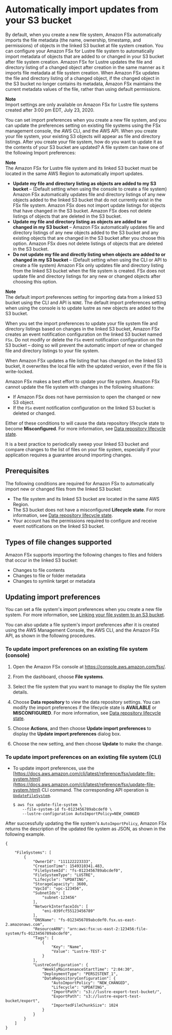 # Automatically import updates from your S3 bucket<a name="autoimport-data-repo"></a>

By default, when you create a new file system, Amazon FSx automatically imports the file metadata \(the name, ownership, timestamp, and permissions\) of objects in the linked S3 bucket at file system creation\. You can configure your Amazon FSx for Lustre file system to automatically import metadata of objects that are added to or changed in your S3 bucket after file system creation\. Amazon FSx for Lustre updates the file and directory listing of a changed object after creation in the same manner as it imports file metadata at file system creation\. When Amazon FSx updates the file and directory listing of a changed object, if the changed object in the S3 bucket no longer contains its metadata, Amazon FSx maintains the current metadata values of the file, rather than using default permissions\. 

**Note**  
Import settings are only available on Amazon FSx for Lustre file systems created after 3:00 pm EDT, July 23, 2020\. 

 You can set import preferences when you create a new file system, and you can update the preferences setting on existing file systems using the FSx management console, the AWS CLI, and the AWS API\. When you create your file system, your existing S3 objects will appear as file and directory listings\. After you create your file system, how do you want to update it as the contents of your S3 bucket are updated? A file system can have one of the following Import preferences:

**Note**  
The Amazon FSx for Lustre file system and its linked S3 bucket must be located in the same AWS Region to automatically import updates\.
+ **Update my file and directory listing as objects are added to my S3 bucket** – \(Default setting when using the console to create a file system\) Amazon FSx automatically updates file and directory listings of any new objects added to the linked S3 bucket that do not currently exist in the FSx file system\. Amazon FSx does not import update listings for objects that have changed in the S3 bucket\. Amazon FSx does not delete listings of objects that are deleted in the S3 bucket\.
+ **Update my file and directory listing as objects are added to or changed in my S3 bucket** – Amazon FSx automatically updates file and directory listings of any new objects added to the S3 bucket and any existing objects that are changed in the S3 bucket after you choose this option\. Amazon FSx does not delete listings of objects that are deleted in the S3 bucket\. 
+ **Do not update my file and directly listing when objects are added to or changed in my S3 bucket** – \(Default setting when using the CLI or API to create a file system\) Amazon FSx only updates file and directory listing from the linked S3 bucket when the file system is created\. FSx does not update file and directory listings for any new or changed objects after choosing this option\.

**Note**  
The default import preferences setting for importing data from a linked S3 bucket using the CLI and API is `NONE`\. The default import preferences setting when using the console is to update lustre as new objects are added to the S3 bucket\.

When you set the import preferences to update your file system file and directory listings based on changes in the linked S3 bucket, Amazon FSx creates an event notification configuration on the linked S3 bucket named `FSx`\. Do not modify or delete the `FSx` event notification configuration on the S3 bucket – doing so will prevent the automatic import of new or changed file and directory listings to your file system\.

 When Amazon FSx updates a file listing that has changed on the linked S3 bucket, it overwrites the local file with the updated version, even if the file is write\-locked\.

Amazon FSx makes a best effort to update your file system\. Amazon FSx cannot update the file system with changes in the following situations:
+ If Amazon FSx does not have permission to open the changed or new S3 object\.
+ If the `FSx` event notification configuration on the linked S3 bucket is deleted or changed\.

Either of these conditions to will cause the data repository lifecycle state to become **Misconfigured**\. For more information, see [Data repository lifecycle state](overview-data-repo.md#data-repository-lifecycles)\.

It is a best practice to periodically sweep your linked S3 bucket and compare changes to the list of files on your file system, especially if your application requires a guarantee around importing changes\.

## Prerequisites<a name="auto-import-prereqs"></a>

The following conditions are required for Amazon FSx to automatically import new or changed files from the linked S3 bucket:
+ The file system and its linked S3 bucket are located in the same AWS Region\.
+ The S3 bucket does not have a misconfigured **Lifecycle state**\. For more information, see [Data repository lifecycle state](overview-data-repo.md#data-repository-lifecycles)\.
+ Your account has the permissions required to configure and receive event notifications on the linked S3 bucket\.

## Types of file changes supported<a name="file-change-support"></a>

Amazon FSx supports importing the following changes to files and folders that occur in the linked S3 bucket:
+ Changes to file contents
+ Changes to file or folder metadata
+ Changes to symlink target or metadata

## Updating import preferences<a name="manage-autoimport"></a>

You can set a file system's import preferences when you create a new file system\. For more information, see [Linking your file system to an S3 bucket](create-fs-linked-data-repo.md)\. 

You can also update a file system's import preferences after it is created using the AWS Management Console, the AWS CLI, and the Amazon FSx API, as shown in the following procedures\. 

### To update import preferences on an existing file system \(console\)<a name="manage-autoimport-console"></a>

1. Open the Amazon FSx console at [https://console\.aws\.amazon\.com/fsx/](https://console.aws.amazon.com/fsx/)\.

1. From the dashboard, choose **File systems**\.

1. Select the file system that you want to manage to display the file system details\.

1. Choose **Data repository** to view the data repository settings\. You can modify the import preferences if the lifecycle state is **AVAILABLE** or **MISCONFIGURED**\. For more information, see [Data repository lifecycle state](overview-data-repo.md#data-repository-lifecycles)\.

1. Choose **Actions**, and then choose **Update import preferences** to display the **Update import preferences** dialog box\.

1. Choose the new setting, and then choose **Update** to make the change\.

### To update import preferences on an existing file system \(CLI\)<a name="manage-autoimport-cli"></a>
+ To update import preferences, use the [https://docs.aws.amazon.com/cli/latest/reference/fsx/update-file-system.html](https://docs.aws.amazon.com/cli/latest/reference/fsx/update-file-system.html) CLI command\. The corresponding API operation is [ `UpdateFileSystem`](https://docs.aws.amazon.com/fsx/latest/APIReference/API_UpdateFileSystem.html)\.

  ```
  $ aws fsx update-file-system \
      --file-system-id fs-0123456789abcdef0 \
      --lustre-configuration AutoImportPolicy=NEW_CHANGED
  ```

After successfully updating the file system's `AutoImportPolicy`, Amazon FSx returns the description of the updated file system as JSON, as shown in the following example\.

```
{

    "FileSystems": [
        {
            "OwnerId": "111122223333",
            "CreationTime": 1549310341.483,
            "FileSystemId": "fs-0123456789abcdef0",
            "FileSystemType": "LUSTRE",
            "Lifecycle": "UPDATING",
            "StorageCapacity": 3600,
            "VpcId": "vpc-123456",
            "SubnetIds": [
                "subnet-123456"
            ],
            "NetworkInterfaceIds": [
                "eni-039fcf55123456789"
            ],
            "DNSName": "fs-0123456789abcdef0.fsx.us-east-2.amazonaws.com",
            "ResourceARN": "arn:aws:fsx:us-east-2:123456:file-system/fs-0123456789abcdef0",
            "Tags": [
                {
                    "Key": "Name",
                    "Value": "Lustre-TEST-1"
                }
            ],
            "LustreConfiguration": {
                "WeeklyMaintenanceStartTime": "2:04:30",
                "DeploymentType": "PERSISTENT_1",
                "DataRepositoryConfiguration": {
                    "AutoImportPolicy": "NEW_CHANGED",
                    "Lifecycle": "UPDATING",
                    "ImportPath": "s3://lustre-export-test-bucket/",
                    "ExportPath": "s3://lustre-export-test-bucket/export",
                    "ImportedFileChunkSize": 1024
                }
            }
        }
    ]
}
```